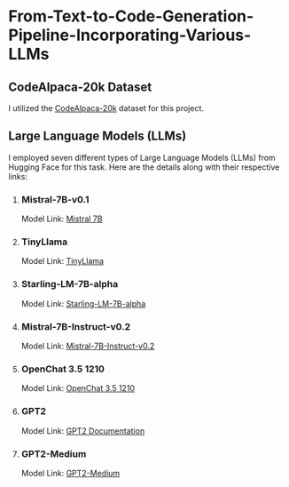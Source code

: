 <h1>From-Text-to-Code-Generation-Pipeline-Incorporating-Various-LLMs</h1>

<h2>CodeAlpaca-20k Dataset</h2>
<p>I utilized the <a href="https://huggingface.co/datasets/sahil2801/CodeAlpaca-20k">CodeAlpaca-20k</a> dataset for this project.</p>

<h2>Large Language Models (LLMs)</h2>
<p>I employed seven different types of Large Language Models (LLMs) from Hugging Face for this task. Here are the details along with their respective links:</p>

<ol>
 <li>
    <h3>Mistral-7B-v0.1</h3>
    <p>Model Link: <a href="https://huggingface.co/mistralai/Mistral-7B-v0.1">Mistral 7B</a></p>
  </li>
  <li>
    <h3>TinyLlama</h3>
    <p>Model Link: <a href="https://huggingface.co/TinyLlama/TinyLlama-1.1B-Chat-v1.0">TinyLlama</a></p>
  </li>
    <li>
    <h3>Starling-LM-7B-alpha</h3>
    <p>Model Link: <a href="https://huggingface.co/berkeley-nest/Starling-LM-7B-alpha">Starling-LM-7B-alpha</a></p>
  </li>
    <li>
    <h3>Mistral-7B-Instruct-v0.2</h3>
    <p>Model Link: <a href="https://huggingface.co/mistralai/Mistral-7B-Instruct-v0.2">Mistral-7B-Instruct-v0.2</a></p>
  </li>
    </li>
    <li>
    <h3>OpenChat 3.5 1210</h3>
    <p>Model Link: <a href="https://huggingface.co/openchat/openchat-3.5-1210">OpenChat 3.5 1210</a></p>
  </li>
    <li>
    <h3>GPT2</h3>
    <p>Model Link: <a href="https://huggingface.co/docs/transformers/model_doc/gpt2">GPT2 Documentation</a></p>
  </li>
  <li>
    <h3>GPT2-Medium</h3>
    <p>Model Link: <a href="https://huggingface.co/openai-community/gpt2-medium">GPT2-Medium</a></p>
  </li>
</ol>
